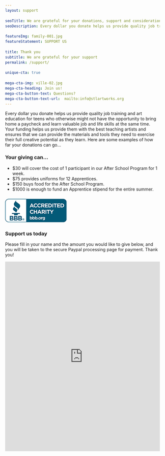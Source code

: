 ```yaml
---
layout: support

seoTitle: We are grateful for your donations, support and consideration
seoDescription: Every dollar you donate helps us provide quality job training and art education for teens who otherwise might not have the opportunity to bring home a paycheck and learn valuable job and life skills at the same time.

featureImg: family-001.jpg
featureStatement: SUPPORT US

title: Thank you
subtitle: We are grateful for your support
permalink: /support/

unique-cta: true

mega-cta-img: ville-02.jpg
mega-cta-heading: Join us!
mega-cta-button-text: Questions?
mega-cta-button-text-url:  mailto:info@stlartworks.org
---
```

Every dollar you donate helps us provide quality job training and art education for teens who otherwise might not have the opportunity to bring home a paycheck and learn valuable job and life skills at the same time. Your funding helps us provide them with the best teaching artists and ensures that we can provide the materials and tools they need to exercise their full creative potential as they learn. Here are some examples of how far your donations can go...

### Your giving can...

* $30 will cover the cost of 1 participant in our After School Program for 1 week.
* $75 provides uniforms for 12 Apprentices.
* $150 buys food for the After School Program.
* $1000 is enough to fund an Apprentice stipend for the entire summer.


### [![Better Business Bureau logo](/uploads/versions/bbblogobluesm---&#40;----200-76&#41;---.jpg)](http://www.bbb.org/stlouis/business-reviews/charity-arts-and-culture/st-louis-artworks-in-saint-louis-mo-310482094)

### Support us today

Please fill in your name and the amount you would like to give below, and you will be taken to the secure Paypal processing page for payment. Thank you! 

<div id="wufoo-qecsxr519eqmvz"><iframe id="wufooFormqecsxr519eqmvz" class="wufoo-form-container" height="616" allowtransparency="true" frameborder="0" scrolling="no" style="width:100%;border:none" src="https://stlartworks.wufoo.com/embed/qecsxr519eqmvz/def/embedKey=qecsxr519eqmvz134293&amp;entsource=&amp;referrer=">&amp;amp;amp;amp;amp;amp;amp;amp;amp;lt;a href=&amp;amp;amp;amp;amp;amp;amp;amp;amp;quot;&amp;amp;amp;amp;amp;amp;amp;amp;lt;a href=&amp;amp;amp;amp;amp;amp;quot;&amp;amp;amp;amp;amp;lt;a href=&amp;amp;amp;quot;&amp;amp;lt;a href=&quot;https://stlartworks.wufoo.com/forms/qecsxr519eqmvz/&amp;amp;amp;amp;amp;amp;amp;amp;amp;amp;quot&amp;amp;amp;amp;amp;amp;amp;quot&amp;amp;amp;amp;quot&quot;&amp;amp;gt;https://stlartworks.wufoo.com/forms/qecsxr519eqmvz/&amp;amp;amp;amp;amp;amp;amp;amp;amp;amp;quot&amp;amp;amp;amp;amp;amp;amp;quot&amp;amp;amp;amp;quot&amp;amp;lt;/a&amp;amp;gt;; data-cms-cid=&amp;amp;amp;quot;6676&amp;amp;amp;quot;&amp;amp;amp;amp;amp;gt;&amp;amp;lt;a href=&quot;https://stlartworks.wufoo.com/forms/qecsxr519eqmvz/&amp;amp;amp;amp;amp;amp;amp;amp;amp;amp;quot&amp;amp;amp;amp;amp;amp;amp;quot&amp;amp;amp;amp;amp;lt;/a&amp;amp;amp;amp;amp;gt&quot;&amp;amp;gt;https://stlartworks.wufoo.com/forms/qecsxr519eqmvz/&amp;amp;amp;amp;amp;amp;amp;amp;amp;amp;quot&amp;amp;amp;amp;amp;amp;amp;quot&amp;amp;amp;amp;amp;lt;/a&amp;amp;amp;amp;amp;gt&amp;amp;lt;/a&amp;amp;gt;;; data-cms-cid=&amp;amp;amp;amp;amp;amp;quot;3535&amp;amp;amp;amp;amp;amp;quot;&amp;amp;amp;amp;amp;amp;amp;amp;gt;&amp;amp;amp;amp;amp;lt;a href=&amp;amp;amp;quot;&amp;amp;lt;a href=&quot;https://stlartworks.wufoo.com/forms/qecsxr519eqmvz/&amp;amp;amp;amp;amp;amp;amp;amp;amp;amp;quot&amp;amp;amp;amp;amp;amp;amp;amp;lt;/a&amp;amp;amp;amp;amp;amp;amp;amp;gt&amp;amp;amp;amp;quot&quot;&amp;amp;gt;https://stlartworks.wufoo.com/forms/qecsxr519eqmvz/&amp;amp;amp;amp;amp;amp;amp;amp;amp;amp;quot&amp;amp;amp;amp;amp;amp;amp;amp;lt;/a&amp;amp;amp;amp;amp;amp;amp;amp;gt&amp;amp;amp;amp;quot&amp;amp;lt;/a&amp;amp;gt;; data-cms-cid=&amp;amp;amp;quot;6679&amp;amp;amp;quot;&amp;amp;amp;amp;amp;gt;&amp;amp;lt;a href=&quot;https://stlartworks.wufoo.com/forms/qecsxr519eqmvz/&amp;amp;amp;amp;amp;amp;amp;amp;amp;amp;quot&amp;amp;amp;amp;amp;amp;amp;amp;lt;/a&amp;amp;amp;amp;amp;amp;amp;amp;gt&amp;amp;amp;amp;amp;lt;/a&amp;amp;amp;amp;amp;gt&quot;&amp;amp;gt;https://stlartworks.wufoo.com/forms/qecsxr519eqmvz/&amp;amp;amp;amp;amp;amp;amp;amp;amp;amp;quot&amp;amp;amp;amp;amp;amp;amp;amp;lt;/a&amp;amp;amp;amp;amp;amp;amp;amp;gt&amp;amp;amp;amp;amp;lt;/a&amp;amp;amp;amp;amp;gt&amp;amp;lt;/a&amp;amp;gt;;;; title=&amp;amp;amp;amp;amp;amp;amp;amp;amp;quot;html form&amp;amp;amp;amp;amp;amp;amp;amp;amp;quot;&amp;amp;amp;amp;amp;amp;amp;amp;amp;gt;Fill out my Wufoo form!&amp;amp;amp;amp;amp;amp;amp;amp;amp;lt;/a&amp;amp;amp;amp;amp;amp;amp;amp;amp;gt;</iframe></div>

<script type="text/javascript">var qecsxr519eqmvz;(function(d, t) {
var s = d.createElement(t), options = {
&#39;userName&#39;:&#39;stlartworks&#39;,
&#39;formHash&#39;:&#39;qecsxr519eqmvz&#39;,
&#39;autoResize&#39;:true,
&#39;height&#39;:&#39;695&#39;,
&#39;async&#39;:true,
&#39;host&#39;:&#39;wufoo.com&#39;,
&#39;header&#39;:&#39;show&#39;,
&#39;ssl&#39;:true};
s.src = (&#39;https:&#39; == d.location.protocol ? &#39;https://&#39; : &#39;http://&#39;) + &#39;www.wufoo.com/scripts/embed/form.js&#39;;
s.onload = s.onreadystatechange = function() {
var rs = this.readyState; if (rs) if (rs != &#39;complete&#39;) if (rs != &#39;loaded&#39;) return;
try { qecsxr519eqmvz = new WufooForm();qecsxr519eqmvz.initialize(options);qecsxr519eqmvz.display(); } catch (e) {}};
var scr = d.getElementsByTagName(t)[0], par = scr.parentNode; par.insertBefore(s, scr);
})(document, &#39;script&#39;);</script>